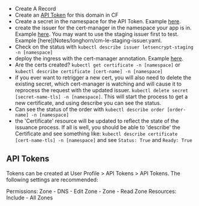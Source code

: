 - Create A Record
- Create an [API Token](#api-tokens) for this domain in CF
- Create a secret in the namespace for the API Token. Example [here](Notes/longhorn/cm-le-lh-spitfire-secret.yaml).
- create the issuer for the cert-manager in the namespace your app is in. Example [here](Notes/longhorn/cm-le-prod-issuer.yaml). You may want to use the staging issuer first to test. Example [here](Notes/longhorn/cm-le-staging-issuer.yaml.
- Check on the status with `kubectl describe issuer letsencrypt-staging -n [namespace]`
- deploy the ingress with the cert-manager annotation. Example [here](Notes/longhorn/longhorn-ingress.yaml).
- Are the certs created? `kubectl get certificate -n [namespace]` or `kubectl describe certificate [cert-name] -n [namespace]`
- if you ever want to retrigger a new  cert, you will also need to delete the existing secret, which cert-manager is watching and will cause it to reprocess the request with the updated issuer. `kubectl delete secret [secret-name-tls] -n [namespace]`. This will start the process to get a new certificate, and using describe you can see the status.
- Can see the status of the order with `kubectl describe order [order-name] -n [namespace]`
- the 'Certificate' resource will be updated to reflect the state of the issuance process. If all is well, you should be able to 'describe' the Certificate and see something like: `kubectl describe certificate [cert-name-tls] -n [namespace]` and see `Status: True` and `Ready: True`

## API Tokens

Tokens can be created at User Profile > API Tokens > API Tokens. The following settings are recommended:

Permissions:
Zone - DNS - Edit
Zone - Zone - Read
Zone Resources:
Include - All Zones
